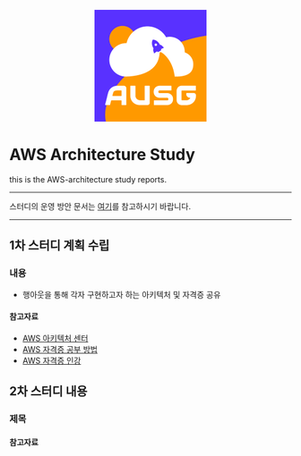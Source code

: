 <div align=center>

![logo](logo.png)

</div>

# AWS Architecture Study  

this is the AWS-architecture study reports.  

---

스터디의 운영 방안 문서는 [여기][OT]를 참고하시기 바랍니다.  

[OT]: https://github.com/AUSG/aws-architecture-study/wiki/%EC%8A%A4%ED%84%B0%EB%94%94-%EC%9A%B4%EC%98%81-%EB%B0%A9%EC%95%88

---

## 1차 스터디 계획 수립

### 내용

* 행아웃을 통해 각자 구현하고자 하는 아키텍처 및 자격증 공유  

#### 참고자료  

* [AWS 아키텍처 센터](https://aws.amazon.com/ko/architecture/)
* [AWS 자격증 공부 방법](https://ryan-han.com/post/2018/aws/certificate/)
* [AWS 자격증 인강](https://acloud.guru/)

## 2차 스터디 내용  

### 제목  

#### 참고자료  
